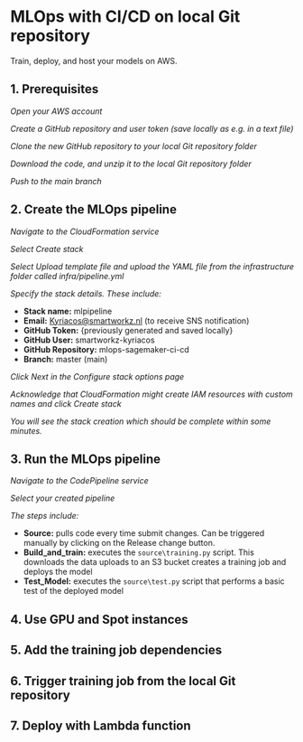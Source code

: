 # MLOps with CI/CD on local Git repository

Train, deploy, and host your models on AWS.

## 1. Prerequisites

*Open your AWS account*



*Create a GitHub repository and user token (save locally as e.g. in a text file)*



*Clone the new GitHub repository to your local Git repository folder*



*Download the code, and unzip it to the local Git repository folder*



*Push to the main branch*



## 2. Create the MLOps pipeline

*Navigate to the CloudFormation service*



*Select Create stack*



*Select Upload template file and upload the YAML file from the infrastructure folder called infra/pipeline.yml*



*Specify the stack details. These include:*

- **Stack name:** mlpipeline
- **Email:** Kyriacos@smartworkz.nl (to receive SNS notification)
- **GitHub Token:** {previously generated and saved locally}
- **GitHub User:** smartworkz-kyriacos
- **GitHub Repository:** mlops-sagemaker-ci-cd
- **Branch:** master (main)



*Click Next in the Configure stack options page*



*Acknowledge that CloudFormation might create IAM resources with custom names and click Create stack*



*You will see the stack creation which should be complete within some minutes.*



## 3. Run the MLOps pipeline

*Navigate to the CodePipeline service*



*Select your created pipeline*



*The steps include:*

- **Source:** pulls code every time submit changes. Can be triggered manually by clicking on the Release change button.
- **Build_and_train:** executes the `source\training.py` script. This downloads the data uploads to an S3 bucket creates a training job and deploys the model
- **Test_Model:** executes the `source\test.py`  script that performs a basic test of the deployed model



## 4. Use GPU and Spot instances



## 5. Add the training job dependencies



## 6. Trigger training job from the local Git repository



## 7. Deploy with Lambda function

